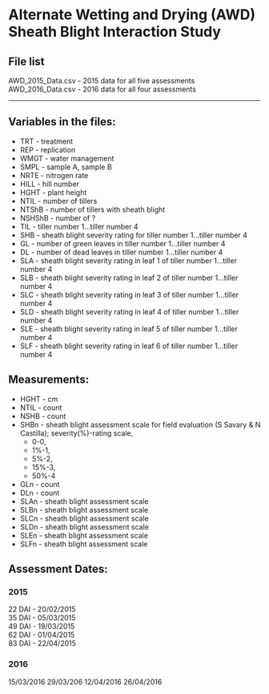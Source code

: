 # Alternate Wetting and Drying (AWD) Sheath Blight Interaction Study

## File list

AWD_2015_Data.csv - 2015 data for all five assessments
AWD_2016_Data.csv - 2016 data for all four assessments  

******

## Variables in the files:
  * TRT - treatment  
  * REP - replication  
  * WMGT - water management  
  * SMPL - sample A, sample B  
  * NRTE - nitrogen rate  
  * HILL - hill number  
  * HGHT - plant height  
  * NTIL - number of tillers  
  * NTShB - number of tillers with sheath blight  
  * NSHShB - number of ?
  * TIL - tiller number 1...tiller number 4  
  * SHB - sheath blight severity rating for tiller number 1...tiller number 4  
  * GL - number of green leaves in tiller number 1...tiller number 4  
  * DL - number of dead leaves in tiller number 1...tiller number 4  
  * SLA - sheath blight severity rating in leaf 1 of tiller number 1...tiller number 4  
  * SLB - sheath blight severity rating in leaf 2 of tiller number 1...tiller number 4  
  * SLC - sheath blight severity rating in leaf 3 of tiller number 1...tiller number 4  
  * SLD - sheath blight severity rating in leaf 4 of tiller number 1...tiller number 4  
  * SLE - sheath blight severity rating in leaf 5 of tiller number 1...tiller number 4  
  * SLF - sheath blight severity rating in leaf 6 of tiller number 1...tiller number 4  

## Measurements:

  * HGHT - cm  
  * NTIL - count  
  * NSHB - count  
  * SHBn - sheath blight assessment scale for field evaluation (S Savary & N Castilla); severity(%)-rating scale,  
      * 0-0,  
      * 1%-1,  
      * 5%-2,  
      * 15%-3,  
      * 50%-4  
  * GLn  - count  
  * DLn  - count  
  * SLAn - sheath blight assessment scale  
  * SLBn - sheath blight assessment scale  
  * SLCn - sheath blight assessment scale  
  * SLDn - sheath blight assessment scale  
  * SLEn - sheath blight assessment scale  
  * SLFn - sheath blight assessment scale  
  

## Assessment Dates:
### 2015
22 DAI - 20/02/2015  
35 DAI - 05/03/2015  
49 DAI - 19/03/2015  
62 DAI - 01/04/2015  
83 DAI - 22/04/2015  


### 2016
15/03/2016
29/03/206
12/04/2016
26/04/2016

